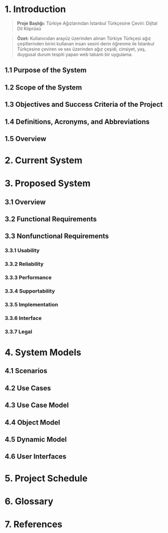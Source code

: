 # 1. Introduction
> **Proje Başlığı:** Türkiye Ağızlarından İstanbul Türkçesine Çeviri: Dijital Dil Köprüsü

> **Özet:** Kullanıcıdan arayüz üzerinden alınan Türkiye Türkçesi ağız çeşitlerinden birini kullanan insan sesini derin öğrenme ile İstanbul Türkçesine çeviren ve ses üzerinden ağız çeşidi, cinsiyet, yaş, duygusal durum tespiti yapan web tabanlı bir uygulama.
## 1.1 Purpose of the System

## 1.2 Scope of the System

## 1.3 Objectives and Success Criteria of the Project

## 1.4 Definitions, Acronyms, and Abbreviations

## 1.5 Overview

# 2. Current System

# 3. Proposed System

## 3.1 Overview

## 3.2 Functional Requirements

## 3.3 Nonfunctional Requirements

### 3.3.1 Usability

### 3.3.2 Reliability

### 3.3.3 Performance

### 3.3.4 Supportability

### 3.3.5 Implementation

### 3.3.6 Interface

### 3.3.7 Legal

# 4. System Models

## 4.1 Scenarios

## 4.2 Use Cases

## 4.3 Use Case Model

## 4.4 Object Model

## 4.5 Dynamic Model

## 4.6 User Interfaces

# 5. Project Schedule

# 6. Glossary

# 7. References
